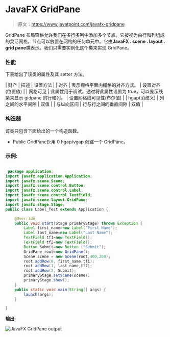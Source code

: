 # JavaFX GridPane

> 原文：<https://www.javatpoint.com/javafx-gridpane>

GridPane 布局窗格允许我们在多行多列中添加多个节点。它被视为由行和列组成的灵活网格，节点可以放置在网格的任何单元中。它由**JavaFX . scene . layout . grid pane**类表示。我们只需要实例化这个类来实现 GridPane。

### 性能

下表给出了该类的属性及其 setter 方法。

| 财产 | 描述 | 设置方法 |
| 对齐 | 表示栅格平面内栅格的对齐方式。 | 设置对齐(位置值) |
| 网格可见 | 此属性用于调试。通过将此属性设置为 true，可以显示线条来显示 gidpane 的行和列。 | 设置网格线可见性(布尔值) |
| hgap(消歧义) | 列之间的水平间隙 | 双值 |
| 与纵向区间 | 行与行之间的垂直间隙 | 双值 |

### 构造器

该类只包含下面给出的一个构造函数。

*   Public GridPane():用 0 hgap/vgap 创建一个 GridPane。

### 示例:

```java

 package application;
import javafx.application.Application;
import javafx.scene.Scene;
import javafx.scene.control.Button;
import javafx.scene.control.Label;
import javafx.scene.control.TextField;
import javafx.scene.layout.GridPane;
import javafx.stage.Stage;
public class Label_Test extends Application {

	@Override
	public void start(Stage primaryStage) throws Exception {
		Label first_name=new Label("First Name");
		Label last_name=new Label("Last Name");
		TextField tf1=new TextField();
		TextField tf2=new TextField();
		Button Submit=new Button ("Submit"); 
		GridPane root=new GridPane();
		Scene scene = new Scene(root,400,200);
		root.addRow(0, first_name,tf1);
		root.addRow(1, last_name,tf2);
		root.addRow(2, Submit);
		primaryStage.setScene(scene);
		primaryStage.show();
	}
	public static void main(String[] args) {
		launch(args);
	}

}

```

**输出:**

![JavaFX GridPane output](../img/87499b854d6ad6bdfe28b72779bea184.png)